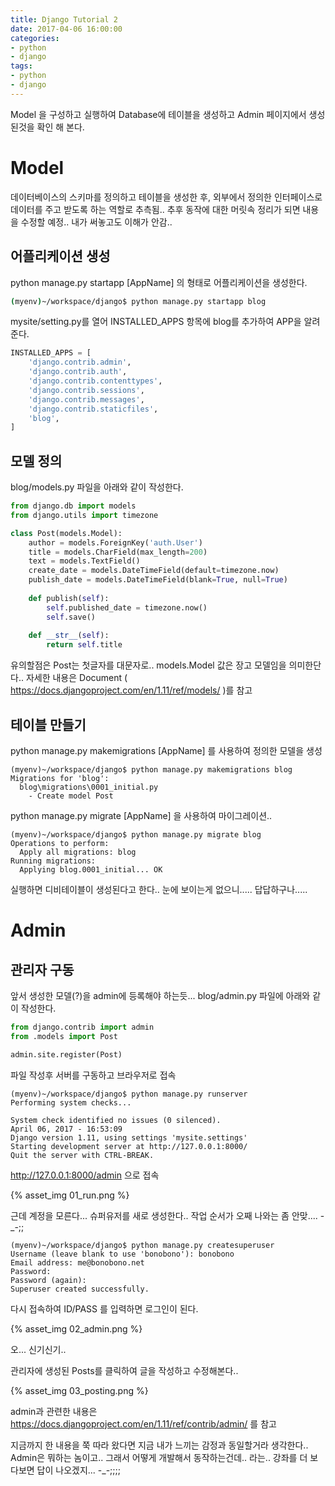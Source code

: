 ```yaml
---
title: Django Tutorial 2
date: 2017-04-06 16:00:00
categories:
- python
- django
tags:
- python
- django
---
```


Model 을 구성하고 실행하여 Database에 테이블을 생성하고 Admin 페이지에서 생성된것을 확인 해 본다.


# Model

데이터베이스의 스키마를 정의하고 테이블을 생성한 후, 외부에서 정의한 인터페이스로 데이터를
주고 받도록 하는 역할로 추측됨..
추후 동작에 대한 머릿속 정리가 되면 내용을 수정할 예정.. 내가 써놓고도 이해가 안감..

## 어플리케이션 생성

python manage.py startapp [AppName] 의 형태로 어플리케이션을 생성한다.

```sh
(myenv)~/workspace/django$ python manage.py startapp blog
```

mysite/setting.py를 열어 INSTALLED_APPS 항목에 blog를 추가하여 APP을 알려준다.

```python
INSTALLED_APPS = [
    'django.contrib.admin',
    'django.contrib.auth',
    'django.contrib.contenttypes',
    'django.contrib.sessions',
    'django.contrib.messages',
    'django.contrib.staticfiles',
    'blog',
]
```

## 모델 정의

blog/models.py 파일을 아래와 같이 작성한다.

```python
from django.db import models
from django.utils import timezone

class Post(models.Model):
	author = models.ForeignKey('auth.User')
	title = models.CharField(max_length=200)
	text = models.TextField()
	create_date = models.DateTimeField(default=timezone.now)
	publish_date = models.DateTimeField(blank=True, null=True)
	
	def publish(self):
		self.published_date = timezone.now()
		self.save()
		
	def __str__(self):
		return self.title
```

유의할점은 Post는 첫글자를 대문자로..
models.Model 값은 장고 모델임을 의미한단다..
자세한 내용은 Document ( https://docs.djangoproject.com/en/1.11/ref/models/ )를 참고

## 테이블 만들기

python manage.py makemigrations [AppName] 를 사용하여 정의한 모델을 생성

```
(myenv)~/workspace/django$ python manage.py makemigrations blog
Migrations for 'blog':
  blog\migrations\0001_initial.py
    - Create model Post
```

python manage.py migrate [AppName] 을 사용하여 마이그레이션..

```
(myenv)~/workspace/django$ python manage.py migrate blog
Operations to perform:
  Apply all migrations: blog
Running migrations:
  Applying blog.0001_initial... OK
```

실행하면 디비테이블이 생성된다고 한다..
눈에 보이는게 없으니..... 답답하구나.....

# Admin

## 관리자 구동

앞서 생성한 모델(?)을 admin에 등록해야 하는듯...
blog/admin.py 파일에 아래와 같이 작성한다.

```python
from django.contrib import admin
from .models import Post

admin.site.register(Post)
```

파일 작성후 서버를 구동하고 브라우저로 접속

```
(myenv)~/workspace/django$ python manage.py runserver
Performing system checks...

System check identified no issues (0 silenced).
April 06, 2017 - 16:53:09
Django version 1.11, using settings 'mysite.settings'
Starting development server at http://127.0.0.1:8000/
Quit the server with CTRL-BREAK.
```

http://127.0.0.1:8000/admin 으로 접속

{% asset_img 01_run.png %}

근데 계정을 모른다... 슈퍼유저를 새로 생성한다..
작업 순서가 오째 나와는 좀 안맞.... -_-;;

```
(myenv)~/workspace/django$ python manage.py createsuperuser
Username (leave blank to use 'bonobono'): bonobono
Email address: me@bonobono.net
Password:
Password (again):
Superuser created successfully.
```

다시 접속하여 ID/PASS 를 입력하면 로그인이 된다.

{% asset_img 02_admin.png %}

오... 신기신기..

관리자에 생성된 Posts를 클릭하여 글을 작성하고 수정해본다..

{% asset_img 03_posting.png %}

admin과 관련한 내용은 https://docs.djangoproject.com/en/1.11/ref/contrib/admin/ 를 참고


지금까지 한 내용을 쭉 따라 왔다면 지금 내가 느끼는 감정과 동일할거라 생각한다..
Admin은 뭐하는 놈이고.. 그래서 어떻게 개발해서 동작하는건데.. 라는.. 
강좌를 더 보다보면 답이 나오겠지... -_-;;;;
